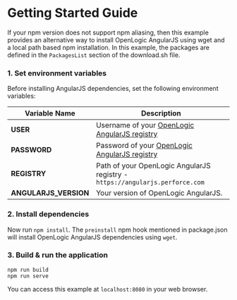 # Getting Started Guide

If your npm version does not support npm aliasing, then this example provides an alternative way to install OpenLogic AngularJS using wget and a local path based npm installation. In this example, the packages are defined in the `PackagesList` section of the download.sh file.

### 1. Set environment variables

Before installing AngularJS dependencies, set the following environment variables: 

| Variable Name | Description |  
| ------------- | ----------- |
| **USER** | Username of your [OpenLogic AngularJS registry](https://angularjs.perforce.com/) |
| **PASSWORD** | Password of your [OpenLogic AngularJS registry](https://angularjs.perforce.com/) |
| **REGISTRY** | Path of your OpenLogic AngularJS registry - `https://angularjs.perforce.com` |
| **ANGULARJS_VERSION** | Your version of OpenLogic AngularJS. |
 

### 2. Install dependencies

Now run `npm install`. The `preinstall` npm hook mentioned in package.json will install OpenLogic AngularJS dependencies using `wget`. 

### 3. Build & run the application

```
npm run build
npm run serve
```

You can access this example at `localhost:8080` in your web browser.
